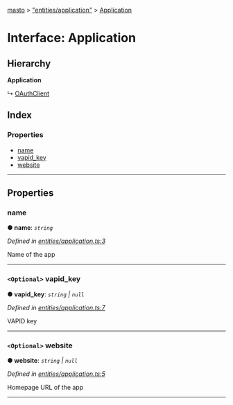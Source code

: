[masto](../README.md) > ["entities/application"](../modules/_entities_application_.md) > [Application](../interfaces/_entities_application_.application.md)

# Interface: Application

## Hierarchy

**Application**

↳  [OAuthClient](_entities_oauth_.oauthclient.md)

## Index

### Properties

* [name](_entities_application_.application.md#name)
* [vapid_key](_entities_application_.application.md#vapid_key)
* [website](_entities_application_.application.md#website)

---

## Properties

<a id="name"></a>

###  name

**● name**: *`string`*

*Defined in [entities/application.ts:3](https://github.com/neet/masto.js/blob/368b200/src/entities/application.ts#L3)*

Name of the app

___
<a id="vapid_key"></a>

### `<Optional>` vapid_key

**● vapid_key**: *`string` \| `null`*

*Defined in [entities/application.ts:7](https://github.com/neet/masto.js/blob/368b200/src/entities/application.ts#L7)*

VAPID key

___
<a id="website"></a>

### `<Optional>` website

**● website**: *`string` \| `null`*

*Defined in [entities/application.ts:5](https://github.com/neet/masto.js/blob/368b200/src/entities/application.ts#L5)*

Homepage URL of the app

___

